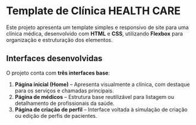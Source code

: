 # Template de Clínica HEALTH CARE

Este projeto apresenta um template simples e responsivo de site para uma clínica médica, desenvolvido com **HTML** e **CSS**, utilizando **Flexbox** para organização e estruturação dos elementos.

## Interfaces desenvolvidas

O projeto conta com **três interfaces base**:

1. **Página inicial (Home)** – Apresenta visualmente a clínica, com destaque para os serviços e chamadas principais.
2. **Página de médicos** – Estrutura base reutilizável para listagem ou detalhamento de profissionais da saúde.
3. **Página de criação de perfil** – Interface voltada à simulação de criação ou edição de perfis de pacientes.

